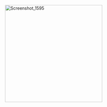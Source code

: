 <img width="321" alt="Screenshot_1595" src="https://user-images.githubusercontent.com/13994900/87205181-72997d00-c2cc-11ea-901a-574dd8f815fb.png">
